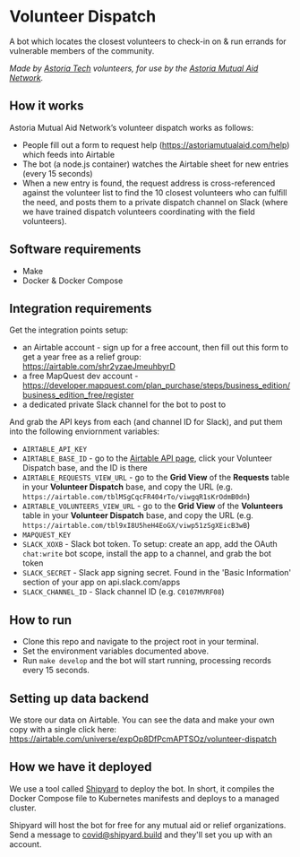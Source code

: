 # Volunteer Dispatch

A bot which locates the closest volunteers to check-in on & run errands for vulnerable members of the community.

_Made by [Astoria Tech](https://github.com/astoria-tech) volunteers, for use by the [Astoria Mutual Aid Network](https://astoriamutualaid.com)._

## How it works

Astoria Mutual Aid Network’s volunteer dispatch works as follows:

- People fill out a form to request help (https://astoriamutualaid.com/help) which feeds into Airtable
- The bot (a node.js container) watches the Airtable sheet for new entries (every 15 seconds)
- When a new entry is found, the request address is cross-referenced against the volunteer list to
  find the 10 closest volunteers who can fulfill the need, and posts them to a private dispatch channel
  on Slack (where we have trained dispatch volunteers coordinating with the field volunteers).

## Software requirements

- Make
- Docker & Docker Compose

## Integration requirements

Get the integration points setup:

- an Airtable account - sign up for a free account, then fill out this form to get a year free as a relief group: https://airtable.com/shr2yzaeJmeuhbyrD
- a free MapQuest dev account - https://developer.mapquest.com/plan_purchase/steps/business_edition/business_edition_free/register
- a dedicated private Slack channel for the bot to post to

And grab the API keys from each (and channel ID for Slack), and put them into the following enviornment variables:

- `AIRTABLE_API_KEY`
- `AIRTABLE_BASE_ID` - go to the [Airtable API page](https://airtable.com/api), click your Volunteer Dispatch base, and the ID is there
- `AIRTABLE_REQUESTS_VIEW_URL` - go to the **Grid View** of the **Requests** table in your **Volunteer Dispatch** base, and copy the URL (e.g. `https://airtable.com/tblMSgCqcFR404rTo/viwgqR1sKrOdmB0dn`)
- `AIRTABLE_VOLUNTEERS_VIEW_URL` - go to the **Grid View** of the **Volunteers** table in your **Volunteer Dispatch** base, and copy the URL (e.g. `https://airtable.com/tbl9xI8U5heH4EoGX/viwp51zSgXEicB3wB`)
- `MAPQUEST_KEY`
- `SLACK_XOXB` - Slack bot token. To setup: create an app, add the OAuth `chat:write` bot scope, install the app to a channel, and grab the bot token
- `SLACK_SECRET` - Slack app signing secret. Found in the 'Basic Information' section of your app on api.slack.com/apps
- `SLACK_CHANNEL_ID` - Slack channel ID (e.g. `C0107MVRF08`)

## How to run

- Clone this repo and navigate to the project root in your terminal.
- Set the environment variables documented above.
- Run `make develop` and the bot will start running, processing records every 15 seconds.

## Setting up data backend

We store our data on Airtable. You can see the data and make your own copy with a single click here:
https://airtable.com/universe/expOp8DfPcmAPTSOz/volunteer-dispatch

## How we have it deployed

We use a tool called [Shipyard](https://shipyard.build) to deploy the bot. In short, it compiles
the Docker Compose file to Kubernetes manifests and deploys to a managed cluster.

Shipyard will host the bot for free for any mutual aid or relief organizations. Send a message to
[covid@shipyard.build](mailto:covid@shipyard.build) and they'll set you up with an account.

